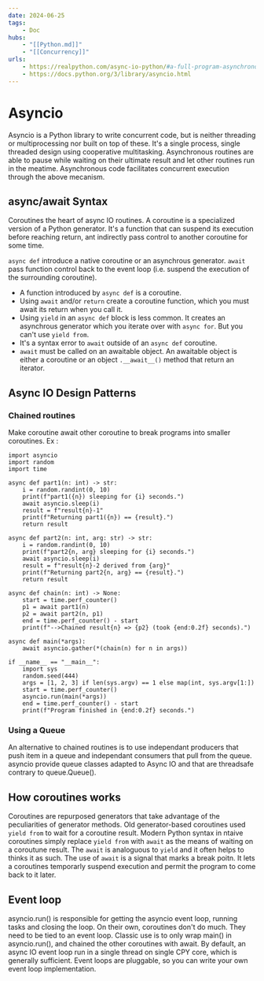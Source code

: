 ```yaml
---
date: 2024-06-25
tags:
    - Doc
hubs:
    - "[[Python.md]]" 
    - "[[Concurrency]]"
urls:
    - https://realpython.com/async-io-python/#a-full-program-asynchronous-requests
    - https://docs.python.org/3/library/asyncio.html
---
```


# Asyncio 

Asyncio is a Python library to write concurrent code, but is neither threading or multiprocessing nor built on top of these.
It's a single process, single threaded design using cooperative multitasking. 
Asynchronous routines are able to pause while waiting on their ultimate result and let other routines run in the meatime.
Asynchronous code facilitates concurrent execution through the above mecanism.

## async/await Syntax

Coroutines the heart of async IO routines. A coroutine is a specialized version of a Python generator. 
It's a function that can suspend its execution before reaching return, ant indirectly pass control to another coroutine for some time.

```async def```  introduce a native coroutine or an asynchrous generator.
```await ``` pass function control back to the event loop (i.e. suspend the execution of the surrounding coroutine). 

- A function introduced by ```async def``` is a coroutine. 
- Using ```await``` and/or ```return``` create a coroutine function, which you must await its return when you call it.
- Using ```yield``` in an ```async def``` block is less common. It creates an asynchrous generator which you iterate over
with ```async for```. But you can't use ```yield from```.
- It's a syntax error to ```await``` outside of an ```async def``` coroutine.
- ```await``` must be called on an awaitable object. An awaitable object is either a coroutine or an object
```.__await__()``` method that return an iterator.

## Async IO Design Patterns

### Chained routines
Make coroutine await other coroutine to break programs into smaller coroutines.
Ex : 
```
import asyncio
import random
import time

async def part1(n: int) -> str:
    i = random.randint(0, 10)
    print(f"part1({n}) sleeping for {i} seconds.")
    await asyncio.sleep(i)
    result = f"result{n}-1"
    print(f"Returning part1({n}) == {result}.")
    return result

async def part2(n: int, arg: str) -> str:
    i = random.randint(0, 10)
    print(f"part2{n, arg} sleeping for {i} seconds.")
    await asyncio.sleep(i)
    result = f"result{n}-2 derived from {arg}"
    print(f"Returning part2{n, arg} == {result}.")
    return result

async def chain(n: int) -> None:
    start = time.perf_counter()
    p1 = await part1(n)
    p2 = await part2(n, p1)
    end = time.perf_counter() - start
    print(f"-->Chained result{n} => {p2} (took {end:0.2f} seconds).")

async def main(*args):
    await asyncio.gather(*(chain(n) for n in args))

if __name__ == "__main__":
    import sys
    random.seed(444)
    args = [1, 2, 3] if len(sys.argv) == 1 else map(int, sys.argv[1:])
    start = time.perf_counter()
    asyncio.run(main(*args))
    end = time.perf_counter() - start
    print(f"Program finished in {end:0.2f} seconds.")
```

### Using a Queue
An alternative to chained routines is to use independant producers that push item in a queue and independant consumers that pull from the queue.
asyncio provide queue classes adapted to Async IO and that are threadsafe contrary to queue.Queue().

## How coroutines works

Coroutines are repurposed generators that take advantage of the peculiarities of generator methods.
Old generator-based coroutines used ```yield from``` to wait for a coroutine result. Modern Python syntax in ntaive coroutines
simply replace ```yield from``` with ```await``` as the means of waiting on a coroutune result. The ```await``` is analoguous
to ```yield``` and it often helps to thinks it as such.
The use of ```await``` is a signal that marks a break poitn. It lets a coroutines temporarly suspend execution
and permit the program to come back to it later.

## Event loop

asyncio.run() is responsible for getting the asyncio event loop, running tasks and closing the loop.
On their own, coroutines don't do much. They need to be tied to an event loop.
Classic use is to only wrap main() in asyncio.run(), and chained the other coroutines with await.
By default, an async IO event loop run in a single thread on single CPY core, which is generally sufficient.
Event loops are pluggable, so you can write your own event loop implementation.
